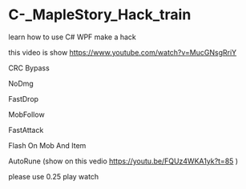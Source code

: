# C-_MapleStory_Hack_train
learn how to use C# WPF make a hack

this video is show 
https://www.youtube.com/watch?v=MucGNsgRriY

CRC Bypass

NoDmg

FastDrop

MobFollow

FastAttack

Flash On Mob And Item

AutoRune (show on this vedio   https://youtu.be/FQUz4WKA1yk?t=85  )

please use 0.25 play watch


